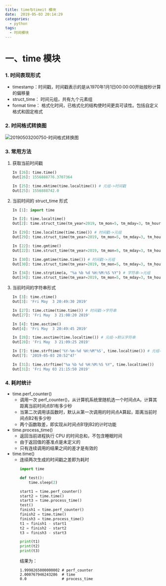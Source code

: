 ```yaml
---
title: time与timeit 模块
date:  2019-05-03 20:14:29
categories:
  - python
tags:
  - 时间模块
---
```

# 一、time 模块
### 1. 时间表现形式
- timestamp：时间戳，时间戳表示的是从1970年1月1日00:00:00开始按秒计算的偏移量
- struct_time： 时间元组，共有九个元素组
- format time： 格式化时间，已格式化的结构使时间更具可读性。包括自定义格式和固定格式
### 2. 时间格式转换图
![20190503200750-时间格式转换图](https://gitee.com/bookandmusic/imgs/raw/master/uPic/2020%2006/20190503200750-时间格式转换图%20.jpg)

### 3. 常用方法
1. 获取当前时间戳

    ```python
    In [26]: time.time()
    Out[26]: 1556888776.3707364

    In [25]: time.mktime(time.localtime()) # 元组->时间戳
    Out[25]: 1556888742.0
    ```
2.  当前时间的 struct_time 形式
    ```python
    In [1]: import time                                                                                      

    In [2]: time.localtime()                 
    Out[2]: time.struct_time(tm_year=2019, tm_mon=5, tm_mday=3, tm_hour=20, tm_min=48, tm_sec=32, tm_wday=4, tm_yday=123, tm_isdst=0) 

    In [29]: time.localtime(time.time()) # 时间戳->元组     
    Out[29]: time.struct_time(tm_year=2019, tm_mon=5, tm_mday=3, tm_hour=21, tm_min=12, tm_sec=6, tm_wday=4, tm_yday=123, tm_isdst=0)  

    In [22]: time.gmtime()     
    Out[22]: time.struct_time(tm_year=2019, tm_mon=5, tm_mday=3, tm_hour=13, tm_min=3, tm_sec=21, tm_wday=4, tm_yday=123, tm_isdst=0)   

    In [30]: time.gmtime(time.time()) # 时间戳->元组     
    Out[30]: time.struct_time(tm_year=2019, tm_mon=5, tm_mday=3, tm_hour=13, tm_min=12, tm_sec=21, tm_wday=4, tm_yday=123, tm_isdst=0)

    In [34]: time.strptime(a, "%a %b %d %H:%M:%S %Y") # 字符串->元组
    Out[34]: time.struct_time(tm_year=2019, tm_mon=5, tm_mday=3, tm_hour=21, tm_min=9, tm_sec=25, tm_wday=4, tm_yday=123, tm_isdst=-1)
    ```
3. 当前时间的字符串形式
    ```python
    In [3]: time.ctime()
    Out[3]: 'Fri May  3 20:49:30 2019'

    In [27]: time.ctime(time.time()) # 时间戳->字符串
    Out[27]: 'Fri May  3 21:08:20 2019'

    In [4]: time.asctime()
    Out[4]: 'Fri May  3 20:49:45 2019'

    In [28]: time.asctime(time.localtime()) # 元组->默认字符串
    Out[28]: 'Fri May  3 21:09:25 2019'

    In [7]: time.strftime('%Y-%m-%d %H:%M"%S', time.localtime()) # 元组->格式化字符串
    Out[7]: '2019-05-03 20:52"47'

    In [31]: time.strftime("%a %b %d %H:%M:%S %Y", time.localtime())
    Out[31]: 'Fri May 03 21:15:50 2019'
    ```

### 4. 耗时统计
- time.perf_counter() 
    - 调用一次 perf_counter()，从计算机系统里随机选一个时间点A，计算其距离当前时间点B1有多少秒
    - 当第二次调用该函数时，默认从第一次调用的时间点A算起，距离当前时间点B2有多少秒
    - 两个函数取差，即实现从时间点B1到B2的计时功能
- time.process_time()
  - 返回当前进程执行 CPU 的时间总和，不包含睡眠时间
  - 由于返回值的基准点是未定义的
  - 只有连续调用的结果之间的差才是有效的
- time.time()
  - 连续两次生成的时间戳之差即为耗时
    ```python
    import time
    
    def test():
        time.sleep(2)

    start1 = time.perf_counter()
    start2 = time.time()
    start3 = time.process_time()
    test()
    finish1 = time.perf_counter()
    finish2 = time.time()
    finish3 = time.process_time()
    t1 = finish1 - start1
    t2 = finish2 - start2
    t3 = finish3 - start3
    
    print(t1)
    print(t2)
    print(t3)
    ```
    结果为：
    ```shell
    1.9998265000000002 # perf_counter
    2.000767946243286  # time
    0.0                # process_time
    ```